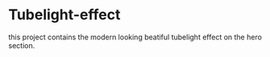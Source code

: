 # Tubelight-effect
this project contains the modern looking beatiful tubelight effect on the hero section.
